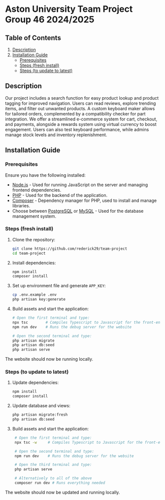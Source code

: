 # Aston University Team Project Group 46 2024/2025

## Table of Contents
1. [Description](#description)
2. [Installation Guide](#installation-guide)
    - [Prerequisites](#prerequisites)
    - [Steps (fresh install)](#steps-fresh-install)
    - [Steps (to update to latest)](#steps-to-update-to-latest)

## Description

Our project includes a search function for easy product lookup and product tagging for improved navigation. Users can read reviews, explore trending items, and filter out unwanted products. A custom keyboard maker allows for tailored orders, complemented by a compatibility checker for part integration. We offer a streamlined e-commerce system for cart, checkout, and payments, alongside a rewards system using virtual currency to boost engagement. Users can also test keyboard performance, while admins manage stock levels and inventory replenishment.

## Installation Guide

### Prerequisites

Ensure you have the following installed:
- [Node.js](https://nodejs.org/) - Used for running JavaScript on the server and managing frontend dependencies.
- [PHP](https://www.php.net/) - Used for the backend of the application.
- [Composer](https://getcomposer.org/) - Dependency manager for PHP, used to install and manage libraries.
- Choose between [PostgreSQL](https://www.postgresql.org/) or [MySQL](https://www.mysql.com/) - Used for the database management system.

### Steps (fresh install)

1. Clone the repository:
    ```bash
    git clone https://github.com/rederick29/team-project
    cd team-project
    ```

2. Install dependencies:
    ```bash
    npm install
    composer install
    ```

3. Set up environment file and generate `APP_KEY`:
    ```bash
    cp .env.example .env
    php artisan key:generate
    ```

4. Build assets and start the application:
    ```bash
    # Open the first terminal and type:
    npx tsc        # Compiles Typescript to Javascript for the front-end to work
    npm run dev    # Runs the debug server for the website

    # Open the second terminal and type:
    php artisan migrate
    php artisan db:seed
    php artisan serve
    ```

The website should now be running locally.

### Steps (to update to latest)

1. Update dependencies:
    ```bash
    npm install
    composer install
    ```

2. Update database and views:
   ```bash
   php artisan migrate:fresh
   php artisan db:seed
   ```

3. Build assets and start the application:
   ```bash
    # Open the first terminal and type:
    npx tsc -w     # Compiles Typescript to Javascript for the front-end to work
   
    # Open the second terminal and type:
    npm run dev    # Runs the debug server for the website
   
    # Open the third terminal and type:
    php artisan serve
   
    # Alternatively to all of the above
    composer run dev # Runs everything needed
    ```

The website should now be updated and running locally.
